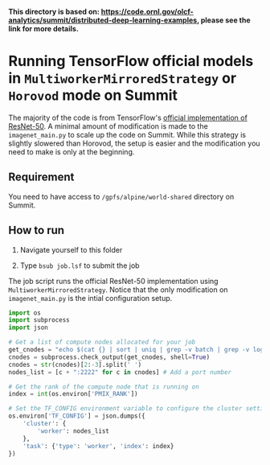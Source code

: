 __This directory is based on: https://code.ornl.gov/olcf-analytics/summit/distributed-deep-learning-examples, please see the link for more details.__

# Running TensorFlow official models in `MultiworkerMirroredStrategy` or `Horovod` mode on Summit

The majority of the code is from TensorFlow's [official implementation of ResNet-50](https://github.com/tensorflow/models/tree/master/official/resnet). A minimal amount of modification is made to the `imagenet_main.py` to scale up the code on Summit. While this strategy is slightly slowered than Horovod, the setup is easier and the modification you need to make is only at the beginning.

## Requirement

You need to have access to `/gpfs/alpine/world-shared` directory on Summit.

## How to run

1. Navigate yourself to this folder

2. Type `bsub job.lsf` to submit the job

The job script runs the official ResNet-50 implementation using `MultiworkerMirroredStrategy`. Notice that the only modification on `imagenet_main.py` is the intial configuration setup.

```python
import os
import subprocess
import json

# Get a list of compute nodes allocated for your job
get_cnodes = "echo $(cat {} | sort | uniq | grep -v batch | grep -v login)".format(os.environ['LSB_DJOB_HOSTFILE'])
cnodes = subprocess.check_output(get_cnodes, shell=True)
cnodes = str(cnodes)[2:-3].split(' ')
nodes_list = [c + ":2222" for c in cnodes] # Add a port number

# Get the rank of the compute node that is running on
index = int(os.environ['PMIX_RANK'])

# Set the TF_CONFIG environment variable to configure the cluster setting. 
os.environ['TF_CONFIG'] = json.dumps({
    'cluster': {
        'worker': nodes_list
    },
    'task': {'type': 'worker', 'index': index} 
})
```

